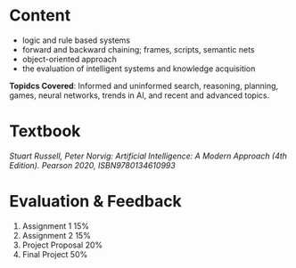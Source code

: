 # Content  
- logic and rule based systems
- forward and backward chaining; frames, scripts, semantic nets
- object-oriented approach
- the evaluation of intelligent systems and knowledge acquisition

**Topidcs Covered**: Informed and uninformed search, reasoning, planning, games, neural networks, trends in AI, and recent and advanced topics.

# Textbook
*Stuart Russell, Peter Norvig: Artificial Intelligence: A Modern Approach (4th Edition). Pearson 2020, ISBN9780134610993*

# Evaluation & Feedback
1. Assignment 1 15%
2. Assignment 2 15%
3. Project Proposal 20%
4. Final Project 50%